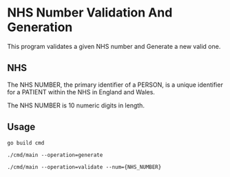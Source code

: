 # NHS Number Validation And Generation

This program validates a given NHS number and Generate a new valid one.

## NHS

The NHS NUMBER, the primary identifier of a PERSON, is a unique identifier for a PATIENT within the NHS in England and Wales.

The NHS NUMBER is 10 numeric digits in length.

## Usage

```
go build cmd

./cmd/main --operation=generate

./cmd/main --operation=validate --num={NHS_NUMBER}
```
